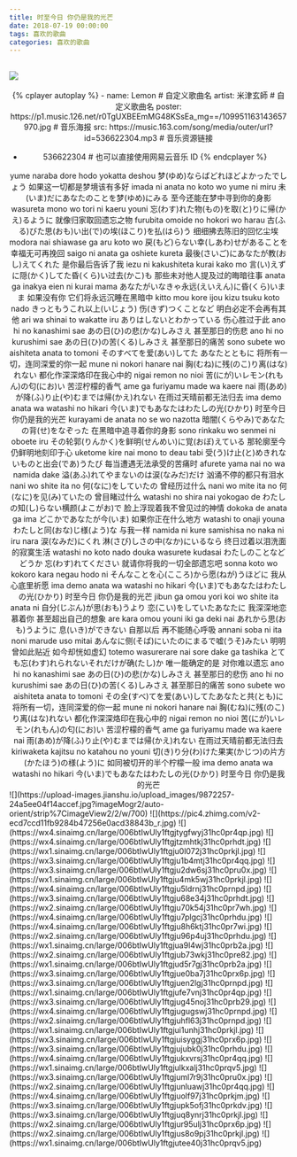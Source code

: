 ```yaml
---
title: 时至今日 你仍是我的光芒
date: 2018-07-19 00:00:00
tags: 喜欢的歌曲
categories: 喜欢的歌曲
---
```

![](https://p1.music.126.net/r0TgUXBEEmMG48KSsEa_mg==/109951163143657970.jpg?param=300y300)
-----------
<!--more-->
<center>{% cplayer autoplay %}
- name: Lemon # 自定义歌曲名
  artist: 米津玄師 # 自定义歌曲名
  poster: https://p1.music.126.net/r0TgUXBEEmMG48KSsEa_mg==/109951163143657970.jpg # 音乐海报
  src: https://music.163.com/song/media/outer/url?id=536622304.mp3 # 音乐资源链接
  
- 536622304 # 也可以直接使用网易云音乐 ID
{% endcplayer %}</center>
<center>
yume naraba dore hodo yokatta deshou
梦(ゆめ)ならばどれほどよかったでしょう
如果这一切都是梦境该有多好
imada ni anata no koto wo yume ni miru
未(いま)だにあなたのことを梦(ゆめ)にみる
至今还能在梦中寻到你的身影
wasureta mono wo tori ni kaeru youni
忘(わす)れた物(もの)を取(と)りに帰(かえ)るように
就像归家取回遗忘之物
furubita omoide no hokori wo harau
古(ふる)びた思(おも)い出(で)の埃(ほこり)を払(はら)う
细细拂去陈旧的回忆尘埃
modora nai shiawase ga aru koto wo
戻(もど)らない幸(しあわ)せがあることを
幸福无可再挽回
saigo ni anata ga oshiete kureta
最後(さいご)にあなたが教(おし)えてくれた
是你最后告诉了我
iezu ni kakushiteta kurai kako mo
言(い)えずに隠(かく)してた昏(くら)い过去(かこ)も
那些未对他人提及过的晦暗往事
anata ga inakya eien ni kurai mama
あなたがいなきゃ永远(えいえん)に昏(くら)いまま
如果没有你 它们将永远沉睡在黑暗中
kitto mou kore ijou kizu tsuku koto nado
きっともうこれ以上(いじょう) 伤(きず)つくことなど
明白必定不会再有其他
ari wa shinai to wakatte iru
ありはしないとわかっている
伤心胜过于此
ano hi no kanashimi sae
あの日(ひ)の悲(かな)しみさえ
甚至那日的伤悲
ano hi no kurushimi sae
あの日(ひ)の苦(くる)しみさえ
甚至那日的痛苦
sono subete wo aishiteta anata to tomoni
そのすべてを爱(あい)してた あなたとともに
将所有一切，连同深爱的你一起
mune ni nokori hanare nai
胸(むね)に残(のこ)り离(はな)れない
都化作深深烙印在我心中的
nigai remon no nioi
苦(にが)いレモン(れもん)の匂(にお)い
苦涩柠檬的香气
ame ga furiyamu made wa kaere nai
雨(あめ)が降(ふ)り止(や)むまでは帰(かえ)れない
在雨过天晴前都无法归去
ima demo anata wa watashi no hikari
今(いま)でもあなたはわたしの光(ひかり)
时至今日 你仍是我的光芒
kurayami de anata no se wo nazotta
暗闇(くらやみ)であなたの背(せ)をなぞった
在黑暗中追寻着你的身影
sono rinkaku wo senmei ni oboete iru
その轮郭(りんかく)を鲜明(せんめい)に覚(おぼ)えている
那轮廓至今仍鲜明地刻印于心
uketome kire nai mono to deau tabi
受(う)け止(と)めきれないものと出会(であ)うたび
每当遭遇无法承受的苦痛时
afurete yama nai no wa namida dake
溢(あふ)れてやまないのは涙(なみだ)だけ
汹涌不停的都只有泪水
nani wo shite ita no
何(なに)をしていたの
曾经历过什么
nani wo mite ita no
何(なに)を见(み)ていたの
曾目睹过什么
watashi no shira nai yokogao de
わたしの知(し)らない横颜(よこがお)で
脸上浮现着我不曾见过的神情
dokoka de anata ga ima
どこかであなたが今(いま)
如果你正在什么地方
watashi to onaji youna
わたしと同(おな)じ様(よう)な
与我一样
namida ni kure samishisa no naka ni iru nara
涙(なみだ)にくれ 淋(さび)しさの中(なか)にいるなら
终日过着以泪洗面的寂寞生活
watashi no koto nado douka wasurete kudasai
わたしのことなどどうか 忘(わす)れてください
就请你将我的一切全部遗忘吧
sonna koto wo kokoro kara negau hodo ni
そんなことを心(こころ)から愿(ねが)うほどに
我从心底里祈愿
ima demo anata wa watashi no hikari
今(いま)でもあなたはわたしの光(ひかり)
时至今日 你仍是我的光芒
jibun ga omou yori koi wo shite ita anata ni
自分(じぶん)が思(おも)うより 恋(こい)をしていたあなたに
我深深地恋慕着你 甚至超出自己的想象
are kara omou youni iki ga deki nai
あれから思(おも)うように 息(いき)ができない
自那以后 再不能随心呼吸
annani soba ni ita noni marude uso mitai
あんなに侧(そば)にいたのにまるで嘘(うそ)みたい
明明曾如此贴近 如今却恍如虚幻
totemo wasurerare nai sore dake ga tashika
とても忘(わす)れられないそれだけが确(たし)か
唯一能确定的是 对你难以遗忘
ano hi no kanashimi sae
あの日(ひ)の悲(かな)しみさえ
甚至那日的悲伤
ano hi no kurushimi sae
あの日(ひ)の苦(くる)しみさえ
甚至那日的痛苦
sono subete wo aishiteta anata to tomoni
その全(すべ)てを爱(あい)してたあなたと共(とも)に
将所有一切，连同深爱的你一起
mune ni nokori hanare nai
胸(むね)に残(のこ)り离(はな)れない
都化作深深烙印在我心中的
nigai remon no nioi
苦(にが)いレモン(れもん)の匂(にお)い
苦涩柠檬的香气
ame ga furiyamu made wa kaere nai
雨(あめ)が降(ふ)り止(や)むまでは帰(かえ)れない
在雨过天晴前都无法归去
kiriwaketa kajitsu no katahou no youni
切(き)り分(わ)けた果実(かじつ)の片方(かたほう)の様(よう)に
如同被切开的半个柠檬一般
ima demo anata wa watashi no hikari
今(いま)でもあなたはわたしの光(ひかり)
时至今日 你仍是我的光芒
</center>
![](https://upload-images.jianshu.io/upload_images/9872257-24a5ee04f14accef.jpg?imageMogr2/auto-orient/strip%7CimageView2/2/w/700)
![](https://pic4.zhimg.com/v2-ecd7ccd11fb9284b47256e0acd38843b_r.jpg)
![](https://wx4.sinaimg.cn/large/006btIwUly1ftgjtygfwyj31hc0pr4qp.jpg)
![](https://wx4.sinaimg.cn/large/006btIwUly1ftgjtzmhtkj31hc0prhdt.jpg)
![](https://wx1.sinaimg.cn/large/006btIwUly1ftgju0l072j31hc0prkjl.jpg)
![](https://wx3.sinaimg.cn/large/006btIwUly1ftgju1b4mtj31hc0pr4qq.jpg)
![](https://wx3.sinaimg.cn/large/006btIwUly1ftgju2dw6sj31hc0pru0x.jpg)
![](https://wx1.sinaimg.cn/large/006btIwUly1ftgju4mk5wj31hc0prkjl.jpg)
![](https://wx4.sinaimg.cn/large/006btIwUly1ftgju5ldrnj31hc0prnpd.jpg)
![](https://wx3.sinaimg.cn/large/006btIwUly1ftgju68e34j31hc0prhdt.jpg)
![](https://wx2.sinaimg.cn/large/006btIwUly1ftgju70k54j31hc0pr7wh.jpg)
![](https://wx4.sinaimg.cn/large/006btIwUly1ftgju7plgcj31hc0prhdu.jpg)
![](https://wx4.sinaimg.cn/large/006btIwUly1ftgju8h6ktj31hc0pr7wi.jpg)
![](https://wx2.sinaimg.cn/large/006btIwUly1ftgju96p4uj31hc0prhdu.jpg)
![](https://wx1.sinaimg.cn/large/006btIwUly1ftgjua9l4wj31hc0prb2a.jpg)
![](https://wx2.sinaimg.cn/large/006btIwUly1ftgjub73wkj31hc0pre82.jpg)
![](https://wx1.sinaimg.cn/large/006btIwUly1ftgjud5r7gj31hc0prb2a.jpg)
![](https://wx3.sinaimg.cn/large/006btIwUly1ftgjue0ba7j31hc0prx6p.jpg)
![](https://wx3.sinaimg.cn/large/006btIwUly1ftgjuen2lgj31hc0prnpd.jpg)
![](https://wx1.sinaimg.cn/large/006btIwUly1ftgjufe7vnj31hc0pr4qp.jpg)
![](https://wx3.sinaimg.cn/large/006btIwUly1ftgjug45noj31hc0prb29.jpg)
![](https://wx4.sinaimg.cn/large/006btIwUly1ftgjugugswj31hc0prnpd.jpg)
![](https://wx2.sinaimg.cn/large/006btIwUly1ftgjuhfl63j31hc0prnpd.jpg)
![](https://wx1.sinaimg.cn/large/006btIwUly1ftgjui1unhj31hc0prkjl.jpg)
![](https://wx3.sinaimg.cn/large/006btIwUly1ftgjuisyggj31hc0prx6p.jpg)
![](https://wx3.sinaimg.cn/large/006btIwUly1ftgjujubk0j31hc0prhdu.jpg)
![](https://wx4.sinaimg.cn/large/006btIwUly1ftgjukxvrsj31hc0pr4qq.jpg)
![](https://wx1.sinaimg.cn/large/006btIwUly1ftgjulkxalj31hc0prqv5.jpg)
![](https://wx3.sinaimg.cn/large/006btIwUly1ftgjuml7r9j31hc0pru0x.jpg)
![](https://wx2.sinaimg.cn/large/006btIwUly1ftgjunluawj31hc0pr4qq.jpg)
![](https://wx4.sinaimg.cn/large/006btIwUly1ftgjuolf97j31hc0prkjm.jpg)
![](https://wx3.sinaimg.cn/large/006btIwUly1ftgjupk5ofj31hc0prkdv.jpg)
![](https://wx3.sinaimg.cn/large/006btIwUly1ftgjuq8ynrj31hc0prkjl.jpg)
![](https://wx2.sinaimg.cn/large/006btIwUly1ftgjur95ulj31hc0prx6p.jpg)
![](https://wx2.sinaimg.cn/large/006btIwUly1ftgjus8o9pj31hc0prkjl.jpg)
![](https://wx1.sinaimg.cn/large/006btIwUly1ftgjutee40j31hc0prqv5.jpg)
